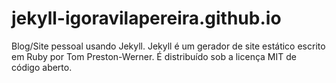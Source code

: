 # jekyll-igoravilapereira.github.io

Blog/Site pessoal usando Jekyll. Jekyll é um gerador de site estático escrito em Ruby por Tom Preston-Werner. É distribuído sob a licença MIT de código aberto.

